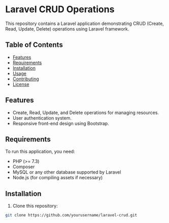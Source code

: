 # Laravel CRUD Operations

This repository contains a Laravel application demonstrating CRUD (Create, Read, Update, Delete) operations using Laravel framework.

## Table of Contents

- [Features](#features)
- [Requirements](#requirements)
- [Installation](#installation)
- [Usage](#usage)
- [Contributing](#contributing)
- [License](#license)

## Features

- Create, Read, Update, and Delete operations for managing resources.
- User authentication system.
- Responsive front-end design using Bootstrap.

## Requirements

To run this application, you need:

- PHP (>= 7.3)
- Composer
- MySQL or any other database supported by Laravel
- Node.js (for compiling assets if necessary)

## Installation

1. Clone this repository:

```bash
git clone https://github.com/yourusername/laravel-crud.git
